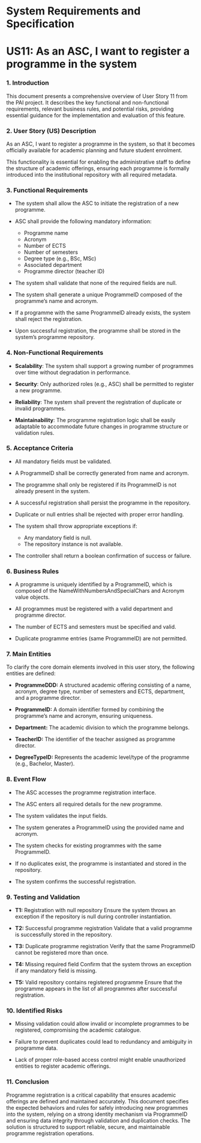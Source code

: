 # System Requirements and Specification

# US11: As an ASC, I want to register a programme in the system


### 1. Introduction

This document presents a comprehensive overview of User Story 11 from the PAI project.
It describes the key functional and non-functional requirements, relevant business rules, and potential risks, providing essential guidance for the implementation and evaluation of this feature.


### 2. User Story (US) Description

As an ASC, I want to register a programme in the system, so that it becomes officially available for academic planning and future student enrolment.

This functionality is essential for enabling the administrative staff to define the structure of academic offerings, ensuring each programme is formally introduced into the institutional repository with all required metadata.


### 3. Functional Requirements

- The system shall allow the ASC to initiate the registration of a new programme.

- ASC shall provide the following mandatory information:
	-	Programme name
	-	Acronym
	-	Number of ECTS
	-	Number of semesters
	-	Degree type (e.g., BSc, MSc)
	-	Associated department
	-	Programme director (teacher ID)

- The system shall validate that none of the required fields are null.

- The system shall generate a unique ProgrammeID composed of the programme’s name and acronym.

- If a programme with the same ProgrammeID already exists, the system shall reject the registration.

- Upon successful registration, the programme shall be stored in the system’s programme repository.


### 4. Non-Functional Requirements

- **Scalability**: The system shall support a growing number of programmes over time without degradation in performance.

- **Security**: Only authorized roles (e.g., ASC) shall be permitted to register a new programme.

- **Reliability**: The system shall prevent the registration of duplicate or invalid programmes.

- **Maintainability**: The programme registration logic shall be easily adaptable to accommodate future changes in programme structure or validation rules.


### 5. Acceptance Criteria

- All mandatory fields must be validated.
	
- A ProgrammeID shall be correctly generated from name and acronym.

- The programme shall only be registered if its ProgrammeID is not already present in the system.
	
- A successful registration shall persist the programme in the repository.
	
- Duplicate or null entries shall be rejected with proper error handling.
	
- The system shall throw appropriate exceptions if:
	- Any mandatory field is null. 
    - The repository instance is not available. 

- The controller shall return a boolean confirmation of success or failure.


### 6. Business Rules

- A programme is uniquely identified by a ProgrammeID, which is composed of the NameWithNumbersAndSpecialChars and Acronym value objects.

- All programmes must be registered with a valid department and programme director.

- The number of ECTS and semesters must be specified and valid.

- Duplicate programme entries (same ProgrammeID) are not permitted.


### 7. Main Entities

To clarify the core domain elements involved in this user story, the following entities are defined:

- **ProgrammeDDD:** A structured academic offering consisting of a name, acronym, degree type, number of semesters and ECTS, department, and a programme director.
	
- **ProgrammeID:** A domain identifier formed by combining the programme’s name and acronym, ensuring uniqueness.
		
- **Department:** The academic division to which the programme belongs.
		
- **TeacherID:** The identifier of the teacher assigned as programme director.
		
- **DegreeTypeID:** Represents the academic level/type of the programme (e.g., Bachelor, Master).


### 8. Event Flow

- The ASC accesses the programme registration interface.

- The ASC enters all required details for the new programme.

- The system validates the input fields.

- The system generates a ProgrammeID using the provided name and acronym.

- The system checks for existing programmes with the same ProgrammeID.

- If no duplicates exist, the programme is instantiated and stored in the repository.

- The system confirms the successful registration.


### 9. Testing and Validation

- **T1:** Registration with null repository
Ensure the system throws an exception if the repository is null during controller instantiation.
   
- **T2:** Successful programme registration
Validate that a valid programme is successfully stored in the repository.

- **T3:** Duplicate programme registration
Verify that the same ProgrammeID cannot be registered more than once.
 
- **T4:** Missing required field
Confirm that the system throws an exception if any mandatory field is missing.

- **T5:** Valid repository contains registered programme
Ensure that the programme appears in the list of all programmes after successful registration.


### 10. Identified Risks

- Missing validation could allow invalid or incomplete programmes to be registered, compromising the academic catalogue.

- Failure to prevent duplicates could lead to redundancy and ambiguity in programme data.

- Lack of proper role-based access control might enable unauthorized entities to register academic offerings.


### 11. Conclusion

Programme registration is a critical capability that ensures academic offerings are defined and maintained accurately.
This document specifies the expected behaviors and rules for safely introducing new programmes into the system, relying on a strong identity mechanism via ProgrammeID and ensuring data integrity through validation and duplication checks.
The solution is structured to support reliable, secure, and maintainable programme registration operations.